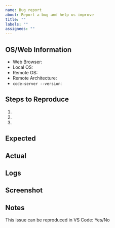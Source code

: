 ```yaml
---
name: Bug report
about: Report a bug and help us improve
title: ""
labels: ""
assignees: ""
---
```


<!--

Hi there! 👋

Thanks for reporting a bug.

Please search for existing issues before filing, as they may contain additional
information about the problem and descriptions of workarounds. Provide as much
information as you can, so that we can reproduce the issue. Otherwise, we may
not be able to help diagnose the problem, and may close the issue as
unreproducible or incomplete. For visual defects, please include screenshots to
help us understand the issue.
-->

## OS/Web Information

- Web Browser:
- Local OS:
- Remote OS:
- Remote Architecture:
- `code-server --version`:

## Steps to Reproduce

1.
2.
3.

## Expected

<!-- What should happen? -->

## Actual

<!-- What actually happens? -->

## Logs

<!--
First run code-server with at least debug logging (or trace to be really
thorough) by setting the --log flag or the LOG_LEVEL environment variable. -vvv
and --verbose are aliases for --log trace. For example:

code-server --log debug

Once this is done, replicate the issue you're having then collect logging
information from the following places:

    1. The most recent files from ~/.local/share/code-server/coder-logs.
    2. The browser console.
    3. The browser network tab.

Additionally, collecting core dumps (you may need to enable them first) if
code-server crashes can be helpful.
-->

<!--
If you're having issues with installation please include the installation logs
i.e. the output of `yarn global add code-server` if you installed with `yarn`
 -->

## Screenshot

<!-- Ideally provide a screenshot, gif, video or screen recording. -->

## Notes

<!-- If you can reproduce the issue on vanilla VS Code,
please file the issue at the VS Code repository instead. -->

This issue can be reproduced in VS Code: Yes/No

